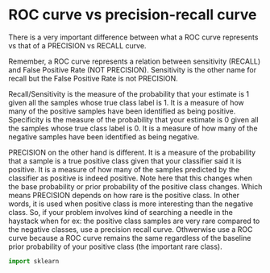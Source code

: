 
# ROC curve vs precision-recall curve 

There is a very important difference between what a ROC curve represents vs that of a PRECISION vs RECALL curve.
 
Remember, a ROC curve represents a relation between sensitivity (RECALL) and False Positive Rate (NOT PRECISION). Sensitivity is the other name for recall but the False Positive Rate is not PRECISION. 

Recall/Sensitivity is the measure of the probability that your estimate is 1 given all the samples whose true class label is 1. It is a measure of how many of the positive samples have been identified as being positive. 
Specificity is the measure of the probability that your estimate is 0 given all the samples whose true class label is 0. It is a measure of how many of the negative samples have been identified as being negative. 

PRECISION on the other hand is different. It is a measure of the probability that a sample is a true positive class given that your classifier said it is positive. It is a measure of how many of the samples predicted by the classifier as positive is indeed positive. Note here that this changes when the base probability or prior probability of the positive class changes. Which means PRECISION depends on how rare is the positive class. In other words, it is used when positive class is more interesting than the negative class. So, if your problem involves kind of searching a needle in the haystack when for ex: the positive class samples are very rare compared to the negative classes, use a precision recall curve. Othwerwise use a ROC curve because a ROC curve remains the same regardless of the baseline prior probability of your positive class (the important rare class). 

```python 
import sklearn 
```
<p><br></p>